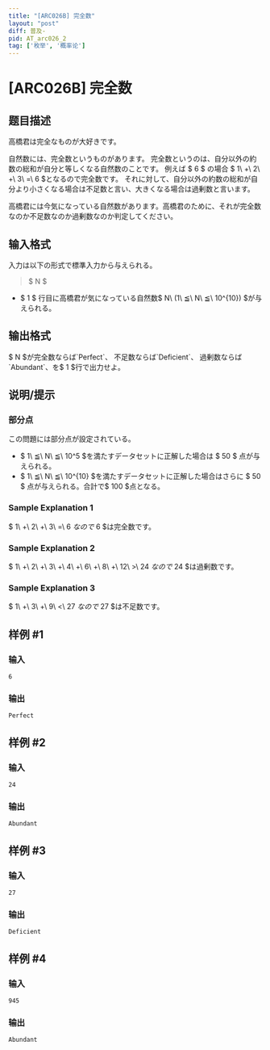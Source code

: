 ```yaml
---
title: "[ARC026B] 完全数"
layout: "post"
diff: 普及-
pid: AT_arc026_2
tag: ['枚举', '概率论']
---
```


# [ARC026B] 完全数

## 题目描述

[problemUrl]: https://atcoder.jp/contests/arc026/tasks/arc026_2

高橋君は完全なものが大好きです。

自然数には、完全数というものがあります。 完全数というのは、自分以外の約数の総和が自分と等しくなる自然数のことです。 例えば $ 6 $ の場合 $ 1\ +\ 2\ +\ 3\ =\ 6 $となるので完全数です。 それに対して、自分以外の約数の総和が自分より小さくなる場合は不足数と言い、大きくなる場合は過剰数と言います。

高橋君には今気になっている自然数があります。高橋君のために、それが完全数なのか不足数なのか過剰数なのか判定してください。

## 输入格式

入力は以下の形式で標準入力から与えられる。

> $ N $

- $ 1 $ 行目に高橋君が気になっている自然数$ N\ (1\ ≦\ N\ ≦\ 10^{10}) $が与えられる。

## 输出格式

$ N $が完全数ならば`Perfect`、 不足数ならば`Deficient`、 過剰数ならば`Abundant`、を$ 1 $行で出力せよ。

## 说明/提示

### 部分点

この問題には部分点が設定されている。

- $ 1\ ≦\ N\ ≦\ 10^5 $を満たすデータセットに正解した場合は $ 50 $ 点が与えられる。
- $ 1\ ≦\ N\ ≦\ 10^{10} $を満たすデータセットに正解した場合はさらに $ 50 $ 点が与えられる。合計で$ 100 $点となる。

### Sample Explanation 1

$ 1\ +\ 2\ +\ 3\ =\ 6 $なので$ 6 $は完全数です。

### Sample Explanation 2

$ 1\ +\ 2\ +\ 3\ +\ 4\ +\ 6\ +\ 8\ +\ 12\ >\ 24 $なので$ 24 $は過剰数です。

### Sample Explanation 3

$ 1\ +\ 3\ +\ 9\ <\ 27 $なので$ 27 $は不足数です。

## 样例 #1

### 输入

```
6
```

### 输出

```
Perfect
```

## 样例 #2

### 输入

```
24
```

### 输出

```
Abundant
```

## 样例 #3

### 输入

```
27
```

### 输出

```
Deficient
```

## 样例 #4

### 输入

```
945
```

### 输出

```
Abundant
```

